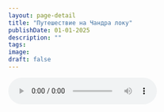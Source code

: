 ```yaml
---
layout: page-detail
title: "Путешествие на Чандра локу"
publishDate: 01-01-2025
description: ""
tags:
image:
draft: false
---
```


<audio title=" - Путешествие на Чандра локу.mp3" src="/upload/iblock/7f5/7f5914f0d8bb8cb91931e86b13abe3c8.mp3" controls=""></audio>

  
